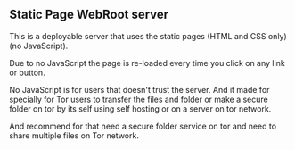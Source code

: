 Static Page WebRoot server
----------
This is a deployable server that uses the static pages (HTML and CSS only) (no JavaScript). 

Due to no JavaScript the page is re-loaded every time you click on any link or button. 

No JavaScript is for users that doesn't trust the server. And it made for specially for Tor
users to transfer the files and folder or make a secure folder on tor by its self using 
self hosting or on a server on tor network.

And recommend for that need a secure folder service on tor and need to share multiple files 
on Tor network.